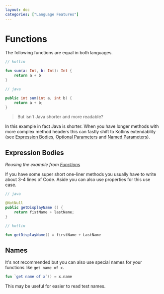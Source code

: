 ```yaml
---
layout: doc
categories: ["Language Features"]
---
```

# Functions

The following functions are equal in both languages.

``` kotlin
// kotlin

fun sum(a: Int, b: Int): Int {
    return a + b
}
```

``` java
// java

public int sum(int a, int b) {
    return a + b;
}
```

> But isn't Java shorter and more readable?

In this example in fact Java is shorter. When you have longer methods with more complex method headers this can fastly shift to Kotlins extendablity (see [Expression Bodies](#expression-bodies), [Optional Parameters](03_Optional_Parameters.md) and [Named Parameters](04_Named_Parameters.md)).

## Expression Bodies

_Reusing the example from [Functions](#functions)_

If you have some super short one-liner methods you usually have to write about 3-4 lines of Code. Aside you can also use properties for this use case.

```java
// java

@NotNull
public getDisplayName () {
    return fistName + lastName;
}
```

```kotlin
// kotlin

fun getDisplayName() = firstName + LastName
```

## Names

It's not recommended but you can also use special names for your functions like `get name of x`.

```kotlin
fun `get name of x`() = x.name
```

This may be useful for easier to read test names.
